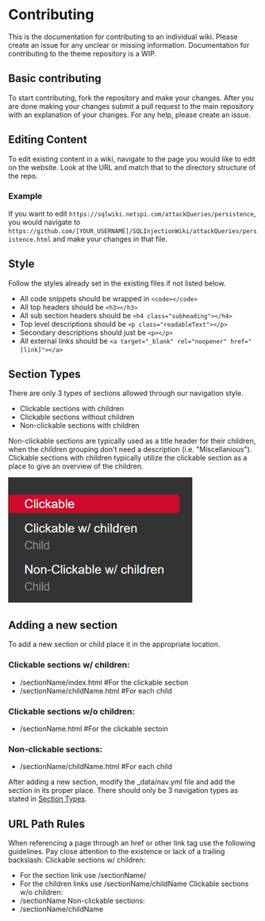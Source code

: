 # Contributing

This is the documentation for contributing to an individual wiki. Please create an issue for any unclear or missing information. Documentation for contributing to the theme repository is a WIP.

## Basic contributing
To start contributing, fork the repository and make your changes. After you are done making your changes submit a pull request to the main repository with an explanation of your changes. For any help, please create an issue.

## Editing Content
To edit existing content in a wiki, navigate to the page you would like to edit on the website. Look at the URL and match that to the directory structure of the repo.

### Example
If you want to edit `https://sqlwiki.netspi.com/attackQueries/persistence`, you would navigate to `https://github.com/[YOUR_USERNAME]/SQLInjectionWiki/attackQueries/persistence.html` and make your changes in that file.

## Style

Follow the styles already set in the existing files if not listed below.

- All code snippets should be wrapped in `<code></code>`
- All top headers should be `<h3></h3>`
- All sub section headers should be `<h4 class="subheading"></h4>`
- Top level descriptions should be `<p class="readableText"></p>`
- Secondary descriptions should just be `<p></p>`
- All external links should be `<a target="_blank" rel="noopener" href="[link]"></a>`

## Section Types
There are only 3 types of sections allowed through our navigation style. 
- Clickable sections with children
- Clickable sections without children
- Non-clickable sections with children

Non-clickable sections are typically used as a title header for their children, when the children grouping don't need a description (i.e. "Miscellanious"). Clickable sections with children typically utilize the clickable section as a place to give an overview of the children.

<img src="./images/sectionTypesExample.gif"/>

## Adding a new section
To add a new section or child place it in the appropriate location.

### Clickable sections w/ children:
  * /sectionName/index.html #For the clickable section
  * /sectionName/childName.html #For each child
  
### Clickable sections w/o children:
  * /sectionName.html #For the clickable sectoin

### Non-clickable sections:
  * /sectionName/childName.html #For each child

After adding a new section, modify the \_data/nav.yml file and add the section in its proper place. There should only be 3 navigation types as stated in [Section Types](#section-types).

## URL Path Rules
When referencing a page through an href or other link tag use the following guidelines. Pay close attention to the existence or lack of a trailing backslash:
Clickable sections w/ children:
  * For the section link use /sectionName/
  * For the children links use /sectionName/childName
Clickable sections w/o children:
  * /sectionName
Non-clickable sections:
  * /sectionName/childName
